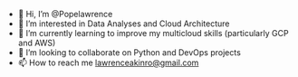 - 👋 Hi, I’m @Popelawrence
- 👀 I’m interested in Data Analyses and Cloud Architecture
- 🌱 I’m currently learning to improve my multicloud skills (particularly GCP and AWS)
- 💞️ I’m looking to collaborate on Python and DevOps projects
- 📫 How to reach me lawrenceakinro@gmail.com

<!---
Popelawrence/Popelawrence is a ✨ special ✨ repository because its `README.md` (this file) appears on your GitHub profile.
You can click the Preview link to take a look at your changes.
--->
